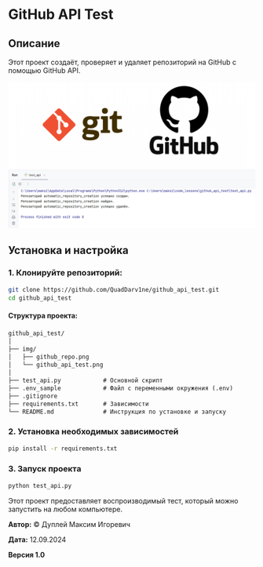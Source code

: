 # GitHub API Test

## Описание
Этот проект создаёт, проверяет и удаляет репозиторий на GitHub с помощью GitHub API.

![github_repo.png](img/github_repo.png)
![github_api_test.png](img/github_api_test.png)

## Установка и настройка

### 1. Клонируйте репозиторий:

```bash
git clone https://github.com/QuadDarv1ne/github_api_test.git
cd github_api_test
```

#### Структура проекта:
```
github_api_test/
│
├── img/
│   ├── github_repo.png
│   └── github_api_test.png
│
├── test_api.py            # Основной скрипт
├── .env_sample            # Файл с переменными окружения (.env)
├── .gitignore
├── requirements.txt       # Зависимости
└── README.md              # Инструкция по установке и запуску
```

### 2. Установка необходимых зависимостей

```bash
pip install -r requirements.txt
```

### 3. Запуск проекта

```bash
python test_api.py
```

Этот проект предоставляет воспроизводимый тест, который можно запустить на любом компьютере.



**Автор:** © Дуплей Максим Игоревич

**Дата:** 12.09.2024

**Версия 1.0**